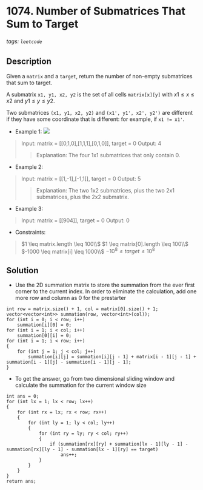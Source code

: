 # 1074. Number of Submatrices That Sum to Target
###### tags: `leetcode`
## Description
Given a `matrix` and a `target`, return the number of non-empty submatrices that sum to target.

A submatrix `x1, y1, x2, y2` is the set of all cells `matrix[x][y]` with $x1 \leq x \leq x2$ and $y1 \leq y \leq y2$.

Two submatrices `(x1, y1, x2, y2)` and `(x1', y1', x2', y2')` are different if they have some coordinate that is different: for example, if `x1 != x1'`.

- Example 1:
![](https://assets.leetcode.com/uploads/2020/09/02/mate1.jpg)

>Input: matrix = [[0,1,0],[1,1,1],[0,1,0]], target = 0
Output: 4
>>Explanation: The four 1x1 submatrices that only contain 0.

- Example 2:

>Input: matrix = [[1,-1],[-1,1]], target = 0
Output: 5
>>Explanation: The two 1x2 submatrices, plus the two 2x1 submatrices, plus the 2x2 submatrix.

- Example 3:

>Input: matrix = [[904]], target = 0
Output: 0

- Constraints:

>$1 \leq matrix.length \leq 100\\$
$1 \leq matrix[0].length \leq 100\\$
$-1000 \leq matrix[i] \leq 1000\\$
$-10^8 \leq target \leq 10^8$

## Solution
- Use the 2D summation matrix to store the summation from the ever first corner to the current index. In order to eliminate the calculation, add one more row and column as 0 for the prestarter
```cpp=
int row = matrix.size() + 1, col = matrix[0].size() + 1;
vector<vector<int>> summation(row, vector<int>(col));
for (int i = 0; i < row; i++)
    summation[i][0] = 0;
for (int i = 1; i < col; i++)
    summation[0][i] = 0;
for (int i = 1; i < row; i++)
{
    for (int j = 1; j < col; j++)
        summation[i][j] = summation[i][j - 1] + matrix[i - 1][j - 1] + summation[i - 1][j] - summation[i - 1][j - 1];
}
```
- To get the answer, go from two dimensional sliding window and calculate the summation for the current window size
```cpp=
int ans = 0;
for (int lx = 1; lx < row; lx++)
{
    for (int rx = lx; rx < row; rx++)
    {
        for (int ly = 1; ly < col; ly++)
        {
            for (int ry = ly; ry < col; ry++)
            {
                if (summation[rx][ry] + summation[lx - 1][ly - 1] - summation[rx][ly - 1] - summation[lx - 1][ry] == target)
                    ans++;
            }
        }
    }
}
return ans;
```

